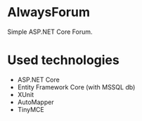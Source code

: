 # AlwaysForum
Simple ASP.NET Core Forum.

# Used technologies
- ASP.NET Core
- Entity Framework Core (with MSSQL db)
- XUnit
- AutoMapper
- TinyMCE

